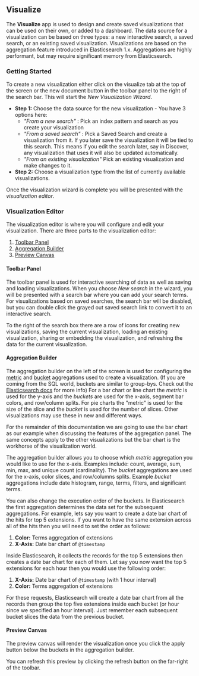## Visualize

The **Visualize** app is used to design and create saved visualizations that can be used on their own, or added to a dashboard. The data source for a visualization can be based on three types: a new interactive search, a saved search, or an existing saved visualization. Visualizations are based on the aggregation feature introduced in Elasticsearch 1.x. Aggregations are highly performant, but may require significant memory from Elasticsearch.

### Getting Started

To create a new visualization either click on the visualize tab at the top of the screen or the new document button in the toolbar panel to the right of the search bar. This will start the *New Visualization Wizard*.

- **Step 1:** Choose the data source for the new visualization - You have 3 options here:
  - *"From a new search"* : Pick an index pattern and search as you create your visualization
  - *"From a saved search"* : Pick a Saved Search and create a visualization from it. If you later save the visualization it will be tied to this search. This means if you edit the search later, say in Discover, any visualization that uses it will also be updated automatically.
  - *"From an existing visualization"* Pick an existing visualization and make changes to it.
- **Step 2:** Choose a visualization type from the list of currently available visualizations.

Once the visualization wizard is complete you will be presented with the *visualization editor*.

### Visualization Editor

The visualization editor is where you will configure and edit your visualization. There are three parts to the visualization editor:

1. [Toolbar Panel](#toolbar-panel)
1. [Aggregation Builder](#aggregation-builder)
1. [Preview Canvas](#preview-canvas)

#### Toolbar Panel

The toolbar panel is used for interactive searching of data as well as saving and loading visualizations. When you choose *New search* in the wizard, you will be presented with a search bar where you can add your search terms. For visualizations based on saved searches, the search bar will be disabled, but you can double click the grayed out saved search link to convert it to an interactive search.

To the right of the search box there are a row of icons for creating new visualizations, saving the current visualization, loading an existing visualization, sharing or embedding the visualization, and refreshing the data for the current visualization.

#### Aggregation Builder

The aggregation builder on the left of the screen is used for configuring the [metric](http://www.elasticsearch.org/guide/en/elasticsearch/reference/1.x/search-aggregations.html#_metrics_aggregations) and [bucket](http://www.elasticsearch.org/guide/en/elasticsearch/reference/1.x/search-aggregations.html#_bucket_aggregations) aggregations used to create a visualization. (If you are coming from the SQL world, buckets are similar to group-bys. Check out the [Elasticsearch docs](http://www.elasticsearch.org/guide/en/elasticsearch/reference/1.x/search-aggregations.html) for more info) For a bar chart or line chart the *metric* is used for the y-axis and the *buckets* are used for the x-axis, segment bar colors, and row/column splits. For pie charts the "metric" is used for the size of the slice and the *bucket* is used for the number of slices. Other visualizations may use these in new and different ways.

For the remainder of this documentation we are going to use the bar chart as our example when discussing the features of the aggregation panel. The same concepts apply to the other visualizations but the bar chart is the workhorse of the visualization world.

The aggregation builder allows you to choose which *metric* aggregation you would like to use for the x-axis. Examples include: count, average, sum, min, max, and unique count (cardinality). The *bucket* aggregations are used for the x-axis, color slices, and row/columns splits.  Example *bucket* aggregations include date histogram, range, terms, filters, and significant terms.

You can also change the execution order of the buckets. In Elasticsearch the first aggregation determines the data set for the subsequent aggregations. For example, lets say you want to create a date bar chart of the hits for top 5 extensions.  If you want to have the same extension across all of the hits then you will need to set the order as follows:

1. **Color:** Terms aggregation of extensions
1. **X-Axis:** Date bar chart of `@timestamp`

Inside Elasticsearch, it collects the records for the top 5 extensions then creates a date bar chart for each of them. Let say you now want the top 5 extensions for each hour then you would use the following order:

1. **X-Axis:** Date bar chart of `@timestamp` (with 1 hour interval)
1. **Color:** Terms aggregation of extensions

For these requests, Elasticsearch will create a date bar chart from all the records then group the top five extensions inside each bucket (or hour since we specified an hour interval). Just remember each subsequent bucket slices the data from the previous bucket.

#### Preview Canvas

The preview canvas will render the visualization once you click the apply button below the buckets in the aggregation builder.

You can refresh this preview by clicking the refresh button on the far-right of the toolbar.
